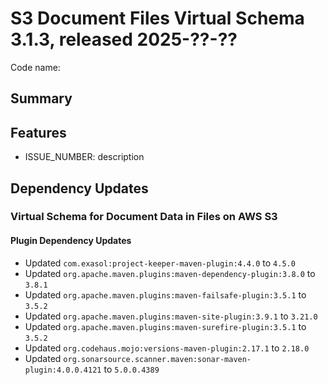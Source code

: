 # S3 Document Files Virtual Schema 3.1.3, released 2025-??-??

Code name:

## Summary

## Features

* ISSUE_NUMBER: description

## Dependency Updates

### Virtual Schema for Document Data in Files on AWS S3

#### Plugin Dependency Updates

* Updated `com.exasol:project-keeper-maven-plugin:4.4.0` to `4.5.0`
* Updated `org.apache.maven.plugins:maven-dependency-plugin:3.8.0` to `3.8.1`
* Updated `org.apache.maven.plugins:maven-failsafe-plugin:3.5.1` to `3.5.2`
* Updated `org.apache.maven.plugins:maven-site-plugin:3.9.1` to `3.21.0`
* Updated `org.apache.maven.plugins:maven-surefire-plugin:3.5.1` to `3.5.2`
* Updated `org.codehaus.mojo:versions-maven-plugin:2.17.1` to `2.18.0`
* Updated `org.sonarsource.scanner.maven:sonar-maven-plugin:4.0.0.4121` to `5.0.0.4389`

